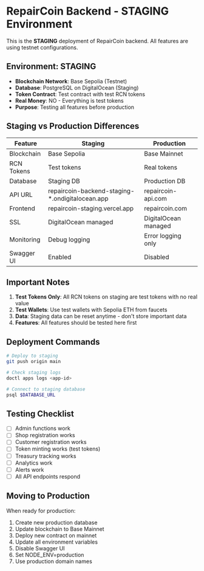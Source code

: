 # RepairCoin Backend - STAGING Environment

This is the **STAGING** deployment of RepairCoin backend. All features are using testnet configurations.

## Environment: STAGING

- **Blockchain Network**: Base Sepolia (Testnet)
- **Database**: PostgreSQL on DigitalOcean (Staging)
- **Token Contract**: Test contract with test RCN tokens
- **Real Money**: NO - Everything is test tokens
- **Purpose**: Testing all features before production

## Staging vs Production Differences

| Feature | Staging | Production |
|---------|---------|------------|
| Blockchain | Base Sepolia | Base Mainnet |
| RCN Tokens | Test tokens | Real tokens |
| Database | Staging DB | Production DB |
| API URL | repaircoin-backend-staging-*.ondigitalocean.app | repaircoin-api.com |
| Frontend | repaircoin-staging.vercel.app | repaircoin.com |
| SSL | DigitalOcean managed | DigitalOcean managed |
| Monitoring | Debug logging | Error logging only |
| Swagger UI | Enabled | Disabled |

## Important Notes

1. **Test Tokens Only**: All RCN tokens on staging are test tokens with no real value
2. **Test Wallets**: Use test wallets with Sepolia ETH from faucets
3. **Data**: Staging data can be reset anytime - don't store important data
4. **Features**: All features should be tested here first

## Deployment Commands

```bash
# Deploy to staging
git push origin main

# Check staging logs
doctl apps logs <app-id>

# Connect to staging database
psql $DATABASE_URL
```

## Testing Checklist

- [ ] Admin functions work
- [ ] Shop registration works
- [ ] Customer registration works
- [ ] Token minting works (test tokens)
- [ ] Treasury tracking works
- [ ] Analytics work
- [ ] Alerts work
- [ ] All API endpoints respond

## Moving to Production

When ready for production:
1. Create new production database
2. Update blockchain to Base Mainnet
3. Deploy new contract on mainnet
4. Update all environment variables
5. Disable Swagger UI
6. Set NODE_ENV=production
7. Use production domain names